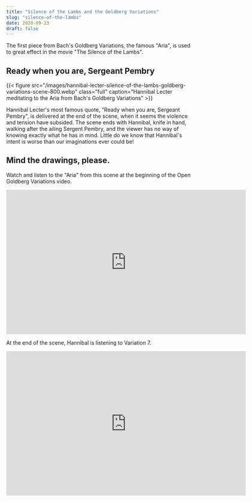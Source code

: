 ```yaml
---
title: "Silence of the Lambs and the Goldberg Variations"
slug: "silence-of-the-lambs"
date: 2020-09-23
draft: false
---
```


The first piece from Bach's Goldberg Variations, the famous "Aria", is used to great effect in the movie "The Silence of the Lambs".

## Ready when you are, Sergeant Pembry

{{< figure src="/images/hannibal-lecter-silence-of-the-lambs-goldberg-variations-scene-800.webp" class="full" caption="Hannibal Lecter meditating to the Aria from Bach's Goldberg Variations" >}}

Hannibal Lecter's most famous quote, "Ready when you are, Sergeant Pembry", is delivered at the end of the scene, when it seems the violence and tension have subsided. The scene ends with Hannibal, knife in hand, walking after the ailing Sergent Pembry, and the viewer has no way of knowing exactly what he has in mind. Little do we know that Hannibal's intent is worse than our imaginations ever could be!

## Mind the drawings, please.

Watch and listen to the "Aria" from this scene at the beginning of the Open Goldberg Variations video.

<iframe width="640" height="385" src="https://www.youtube.com/embed/15ezpwCHtJs?controls=0&start=1" frameborder="0" allow="accelerometer; autoplay; clipboard-write; encrypted-media; gyroscope; picture-in-picture" allowfullscreen></iframe>

At the end of the scene, Hannibal is listening to Variation 7.

<iframe width="640" height="385" src="https://www.youtube.com/embed/15ezpwCHtJs?controls=0&start=922" frameborder="0" allow="accelerometer; autoplay; clipboard-write; encrypted-media; gyroscope; picture-in-picture" allowfullscreen></iframe>

